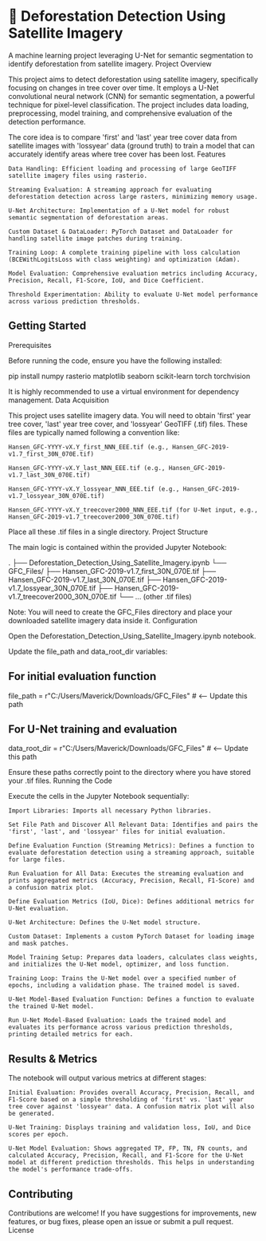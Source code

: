 # 🌿 Deforestation Detection Using Satellite Imagery

A machine learning project leveraging U-Net for semantic segmentation to identify deforestation from satellite imagery.
Project Overview

This project aims to detect deforestation using satellite imagery, specifically focusing on changes in tree cover over time. It employs a U-Net convolutional neural network (CNN) for semantic segmentation, a powerful technique for pixel-level classification. The project includes data loading, preprocessing, model training, and comprehensive evaluation of the detection performance.

The core idea is to compare 'first' and 'last' year tree cover data from satellite images with 'lossyear' data (ground truth) to train a model that can accurately identify areas where tree cover has been lost.
Features

    Data Handling: Efficient loading and processing of large GeoTIFF satellite imagery files using rasterio.

    Streaming Evaluation: A streaming approach for evaluating deforestation detection across large rasters, minimizing memory usage.

    U-Net Architecture: Implementation of a U-Net model for robust semantic segmentation of deforestation areas.

    Custom Dataset & DataLoader: PyTorch Dataset and DataLoader for handling satellite image patches during training.

    Training Loop: A complete training pipeline with loss calculation (BCEWithLogitsLoss with class weighting) and optimization (Adam).

    Model Evaluation: Comprehensive evaluation metrics including Accuracy, Precision, Recall, F1-Score, IoU, and Dice Coefficient.

    Threshold Experimentation: Ability to evaluate U-Net model performance across various prediction thresholds.

## Getting Started
 Prerequisites

Before running the code, ensure you have the following installed:

pip install numpy rasterio matplotlib seaborn scikit-learn torch torchvision

It is highly recommended to use a virtual environment for dependency management.
Data Acquisition

This project uses satellite imagery data. You will need to obtain 'first' year tree cover, 'last' year tree cover, and 'lossyear' GeoTIFF (.tif) files. These files are typically named following a convention like:

    Hansen_GFC-YYYY-vX.Y_first_NNN_EEE.tif (e.g., Hansen_GFC-2019-v1.7_first_30N_070E.tif)

    Hansen_GFC-YYYY-vX.Y_last_NNN_EEE.tif (e.g., Hansen_GFC-2019-v1.7_last_30N_070E.tif)

    Hansen_GFC-YYYY-vX.Y_lossyear_NNN_EEE.tif (e.g., Hansen_GFC-2019-v1.7_lossyear_30N_070E.tif)

    Hansen_GFC-YYYY-vX.Y_treecover2000_NNN_EEE.tif (for U-Net input, e.g., Hansen_GFC-2019-v1.7_treecover2000_30N_070E.tif)

Place all these .tif files in a single directory.
Project Structure

The main logic is contained within the provided Jupyter Notebook:

.
├── Deforestation_Detection_Using_Satellite_Imagery.ipynb
└── GFC_Files/
    ├── Hansen_GFC-2019-v1.7_first_30N_070E.tif
    ├── Hansen_GFC-2019-v1.7_last_30N_070E.tif
    ├── Hansen_GFC-2019-v1.7_lossyear_30N_070E.tif
    ├── Hansen_GFC-2019-v1.7_treecover2000_30N_070E.tif
    └── ... (other .tif files)

Note: You will need to create the GFC_Files directory and place your downloaded satellite imagery data inside it.
Configuration

Open the Deforestation_Detection_Using_Satellite_Imagery.ipynb notebook.

Update the file_path and data_root_dir variables:

## For initial evaluation function
file_path = r"C:/Users/Maverick/Downloads/GFC_Files" # <-- Update this path

## For U-Net training and evaluation
data_root_dir = r"C:/Users/Maverick/Downloads/GFC_Files" # <-- Update this path

Ensure these paths correctly point to the directory where you have stored your .tif files.
Running the Code

Execute the cells in the Jupyter Notebook sequentially:

    Import Libraries: Imports all necessary Python libraries.

    Set File Path and Discover All Relevant Data: Identifies and pairs the 'first', 'last', and 'lossyear' files for initial evaluation.

    Define Evaluation Function (Streaming Metrics): Defines a function to evaluate deforestation detection using a streaming approach, suitable for large files.

    Run Evaluation for All Data: Executes the streaming evaluation and prints aggregated metrics (Accuracy, Precision, Recall, F1-Score) and a confusion matrix plot.

    Define Evaluation Metrics (IoU, Dice): Defines additional metrics for U-Net evaluation.

    U-Net Architecture: Defines the U-Net model structure.

    Custom Dataset: Implements a custom PyTorch Dataset for loading image and mask patches.

    Model Training Setup: Prepares data loaders, calculates class weights, and initializes the U-Net model, optimizer, and loss function.

    Training Loop: Trains the U-Net model over a specified number of epochs, including a validation phase. The trained model is saved.

    U-Net Model-Based Evaluation Function: Defines a function to evaluate the trained U-Net model.

    Run U-Net Model-Based Evaluation: Loads the trained model and evaluates its performance across various prediction thresholds, printing detailed metrics for each.

## Results & Metrics

The notebook will output various metrics at different stages:

    Initial Evaluation: Provides overall Accuracy, Precision, Recall, and F1-Score based on a simple thresholding of 'first' vs. 'last' year tree cover against 'lossyear' data. A confusion matrix plot will also be generated.

    U-Net Training: Displays training and validation loss, IoU, and Dice scores per epoch.

    U-Net Model Evaluation: Shows aggregated TP, FP, TN, FN counts, and calculated Accuracy, Precision, Recall, and F1-Score for the U-Net model at different prediction thresholds. This helps in understanding the model's performance trade-offs.

## Contributing

Contributions are welcome! If you have suggestions for improvements, new features, or bug fixes, please open an issue or submit a pull request.
License

